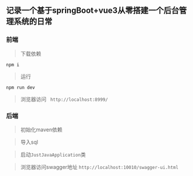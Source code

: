 ## 记录一个基于springBoot+vue3从零搭建一个后台管理系统的日常

### 前端

>下载依赖

```
npm i
```

>运行

``` 
npm run dev
```
>浏览器访问 ` http://localhost:8999/`

### 后端

>初始化maven依赖

>导入sql

>启动`JustJavaApplication`类

> 浏览器访问swagger地址 `http://localhost:10010/swagger-ui.html`
